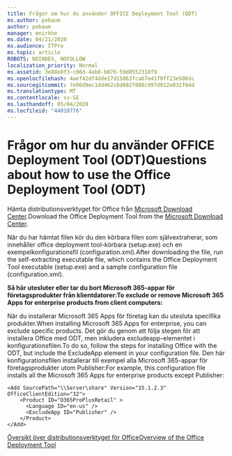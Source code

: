 ```yaml
---
title: Frågor om hur du använder OFFICE Deployment Tool (ODT)
ms.author: pebaum
author: pebaum
manager: mnirkhe
ms.date: 04/21/2020
ms.audience: ITPro
ms.topic: article
ROBOTS: NOINDEX, NOFOLLOW
localization_priority: Normal
ms.assetid: 3e88e0f3-c86d-4ab8-b076-59d0552318f9
ms.openlocfilehash: 4aef42df4dde17d15863fca67e41f0ff23e506dc
ms.sourcegitcommit: 7e06d9ec1dd462cbd882f088c997d012a032f04d
ms.translationtype: MT
ms.contentlocale: sv-SE
ms.lasthandoff: 05/04/2020
ms.locfileid: "44010776"
---
```

# <a name="questions-about-how-to-use-the-office-deployment-tool-odt"></a><span data-ttu-id="a0f7d-102">Frågor om hur du använder OFFICE Deployment Tool (ODT)</span><span class="sxs-lookup"><span data-stu-id="a0f7d-102">Questions about how to use the Office Deployment Tool (ODT)</span></span>

<span data-ttu-id="a0f7d-103">Hämta distributionsverktyget för Office från [Microsoft Download Center](https://go.microsoft.com/fwlink/p/?LinkID=626065).</span><span class="sxs-lookup"><span data-stu-id="a0f7d-103">Download the Office Deployment Tool from the [Microsoft Download Center](https://go.microsoft.com/fwlink/p/?LinkID=626065).</span></span>
  
<span data-ttu-id="a0f7d-104">När du har hämtat filen kör du den körbara filen som självextraherar, som innehåller office deployment tool-körbara (setup.exe) och en exempelkonfigurationsfil (configuration.xml).</span><span class="sxs-lookup"><span data-stu-id="a0f7d-104">After downloading the file, run the self-extracting executable file, which contains the Office Deployment Tool executable (setup.exe) and a sample configuration file (configuration.xml).</span></span>
  
 <span data-ttu-id="a0f7d-105">**Så här utesluter eller tar du bort Microsoft 365-appar för företagsprodukter från klientdatorer:**</span><span class="sxs-lookup"><span data-stu-id="a0f7d-105">**To exclude or remove Microsoft 365 Apps for enterprise products from client computers:**</span></span>
  
<span data-ttu-id="a0f7d-106">När du installerar Microsoft 365 Apps för företag kan du utesluta specifika produkter.</span><span class="sxs-lookup"><span data-stu-id="a0f7d-106">When installing Microsoft 365 Apps for enterprise, you can exclude specific products.</span></span> <span data-ttu-id="a0f7d-107">Det gör du genom att följa stegen för att installera Office med ODT, men inkludera excludeapp-elementet i konfigurationsfilen.</span><span class="sxs-lookup"><span data-stu-id="a0f7d-107">To do so, follow the steps for installing Office with the ODT, but include the ExcludeApp element in your configuration file.</span></span> <span data-ttu-id="a0f7d-108">Den här konfigurationsfilen installerar till exempel alla Microsoft 365-appar för företagsprodukter utom Publisher:</span><span class="sxs-lookup"><span data-stu-id="a0f7d-108">For example, this configuration file installs all the Microsoft 365 Apps for enterprise products except Publisher:</span></span>
  
```
<Add SourcePath="\\Server\share" Version="15.1.2.3" OfficeClientEdition="32">
    <Product ID="O365ProPlusRetail" >
      <Language ID="en-us" />
      <ExcludeApp ID="Publisher" />
    </Product>
</Add>
```

[<span data-ttu-id="a0f7d-109">Översikt över distributionsverktyget för Office</span><span class="sxs-lookup"><span data-stu-id="a0f7d-109">Overview of the Office Deployment Tool</span></span>](https://docs.microsoft.com/deployoffice/overview-office-deployment-tool)
  

